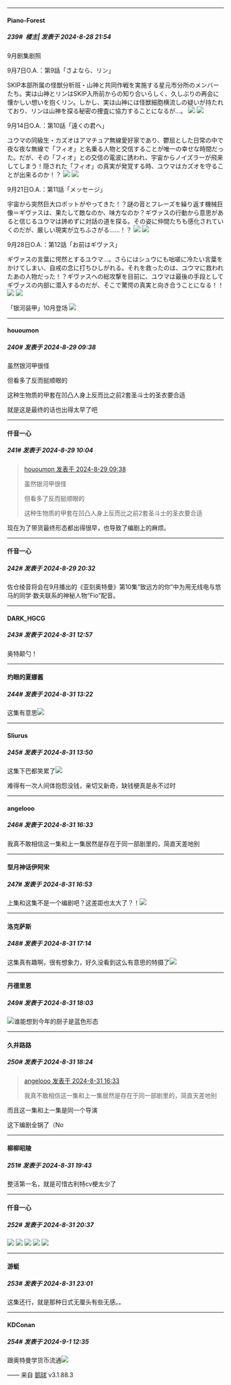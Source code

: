 ﻿
*****

####  Piano-Forest  
##### 239#         楼主| 发表于 2024-8-28 21:54

9月剧集剧照

9月7日O.A.：第9話「さよなら、リン」

SKIP本部所属の怪獣分析班・山神と共同作戦を実施する星元市分所のメンバーたち。実は山神とリンはSKIP入所前からの知り合いらしく、久しぶりの再会に懐かしい想いを抱くリン。しかし、実は山神には怪獣細胞横流しの疑いが持たれており、リンは山神を探る秘密の捜査に協力することになるが…。
<img src="https://p.sda1.dev/19/dd926f071ac4e0814344f823808505b2/a601ecb2d7e59af3547e4de80388431b.jpg" referrerpolicy="no-referrer">
<img src="https://p.sda1.dev/19/f7456a1ab7ab2a540d0d6ced1f67d84c/09442a06c5979dc4f25ff3452f966e93.jpg" referrerpolicy="no-referrer">

9月14日O.A.：第10話「遠くの君へ」

ユウマの同級生・カズオはアマチュア無線愛好家であり、鬱屈とした日常の中で夜な夜な無線で「フィオ」と名乗る人物と交信することが唯一の幸せな時間だった。だが、その「フィオ」との交信の電波に誘われ、宇宙からノイズラーが飛来してしまう！隠された「フィオ」の真実が発覚する時、ユウマはカズオを守ることが出来るのか！？
<img src="https://p.sda1.dev/19/af044b09140975d09e3cbff58e028205/d57f340c26b588b6ab2415c8bfcbfe8c.jpg" referrerpolicy="no-referrer">
<img src="https://p.sda1.dev/19/416707bbcdf526a3bd8e7798a6707e49/7cd8abd609d2bbd3150123bb286e6f6f.jpg" referrerpolicy="no-referrer">

9月21日O.A.：第11話「メッセージ」

宇宙から突然巨大ロボットがやってきた！？謎の音とフレーズを繰り返す機械巨像＝ギヴァスは、果たして敵なのか、味方なのか？ギヴァスの行動から意思があると信じるユウマは諦めずに対話の道を探る。その姿に仲間たちも感化されていくのだが、厳しい現実が立ちふさがる……！？
<img src="https://p.sda1.dev/19/9d61349581f493271d8056fb1b4fa1fb/ff3eed790eb5336fd5a87e0d18baa040.jpg" referrerpolicy="no-referrer">
<img src="https://p.sda1.dev/19/e502d778e7ab2d7e486dace43e1c7621/0a5d64530bda576a5bb7f4b357fced42.jpg" referrerpolicy="no-referrer">

9月28日O.A.：第12話「お前はギヴァス」

ギヴァスの言葉に愕然とするユウマ…。さらにはシュウにも咄嗟に冷たい言葉をかけてしまい、自戒の念に打ちひしがれる。それを救ったのは、ユウマに救われたあの人物だった！？ギヴァスへの総攻撃を目前に、ユウマは最後の手段としてギヴァスの内部に潜入するのだが、そこで驚愕の真実と向き合うことになる！！
<img src="https://p.sda1.dev/19/c21b4e9168fde128bc1c33c9716bf09d/e10193045777a0185d5c97fc364f9bec.jpg" referrerpolicy="no-referrer">
<img src="https://p.sda1.dev/19/a14bb2931b3a486a3f1cd8538c2fac59/2bb829d9a0bbbcab6e4cf1daa28bbc70.jpg" referrerpolicy="no-referrer">

「银河装甲」10月登场
<img src="https://p.sda1.dev/19/6bd91358795fb1062521aa18e49e9f3a/20240828161255.png" referrerpolicy="no-referrer">


*****

####  hououmon  
##### 240#       发表于 2024-8-29 09:38

虽然银河甲很怪

但看多了反而挺顺眼的

这种生物质的甲套在凹凸人身上反而比之前2套圣斗士的圣衣要合适

就是这是最终的话也出得太早了吧


*****

####  仟音一心  
##### 241#       发表于 2024-8-29 10:04

<blockquote><a href="httphttps://bbs.saraba1st.com/2b/forum.php?mod=redirect&amp;goto=findpost&amp;pid=66049905&amp;ptid=2164869" target="_blank">hououmon 发表于 2024-8-29 09:38</a>

虽然银河甲很怪

但看多了反而挺顺眼的

这种生物质的甲套在凹凸人身上反而比之前2套圣斗士的圣衣要合适</blockquote>
现在为了带货最终形态都出得很早，也导致了编剧上的麻烦。


*****

####  仟音一心  
##### 242#       发表于 2024-8-29 20:32

佐仓绫音将会在9月播出的《亚刻奥特曼》第10集“致远方的你”中为用无线电与悠马的同学·数夫联系的神秘人物“Fio”配音。


*****

####  DARK_HGCG  
##### 243#       发表于 2024-8-31 12:57

奥特颠勺！


*****

####  灼眼的夏娜酱  
##### 244#       发表于 2024-8-31 13:22

这集有意思<img src="https://static.saraba1st.com/image/smiley/face2017/066.png" referrerpolicy="no-referrer">


*****

####  Sliurus  
##### 245#       发表于 2024-8-31 13:50

这集下巴都笑累了<img src="https://static.saraba1st.com/image/smiley/face2017/066.png" referrerpolicy="no-referrer">

难得有一次人间体抱怨没钱，亲切又新奇，缺钱梗真是永不过时


*****

####  angelooo  
##### 246#       发表于 2024-8-31 16:33

我真不敢相信这一集和上一集居然是存在于同一部剧里的，简直天差地别


*****

####  型月神话伊阿宋  
##### 247#       发表于 2024-8-31 16:53

上集和这集不是一个编剧吧？这差距也太大了？！<img src="https://static.saraba1st.com/image/smiley/face2017/066.png" referrerpolicy="no-referrer">


*****

####  洛克萨斯  
##### 248#       发表于 2024-8-31 17:14

这集真有趣啊，很有想象力，好久没看到这么有意思的特摄了<img src="https://static.saraba1st.com/image/smiley/face2017/066.png" referrerpolicy="no-referrer">


*****

####  丹德里恩  
##### 249#       发表于 2024-8-31 18:03

<img src="https://static.saraba1st.com/image/smiley/face2017/037.png" referrerpolicy="no-referrer">谁能想到今年的厨子是蓝色形态


*****

####  久井路路  
##### 250#       发表于 2024-8-31 18:24

<blockquote><a href="httphttps://bbs.saraba1st.com/2b/forum.php?mod=redirect&amp;goto=findpost&amp;pid=66073478&amp;ptid=2164869" target="_blank">angelooo 发表于 2024-8-31 16:33</a>

我真不敢相信这一集和上一集居然是存在于同一部剧里的，简直天差地别</blockquote>
而且这一集和上一集是同一个导演

这下编剧全锅了（No


*****

####  柳柳昭陵  
##### 251#       发表于 2024-8-31 19:43

整活第一名，就是可惜古利特cv梗太少了


*****

####  仟音一心  
##### 252#       发表于 2024-8-31 20:37

<img src="https://p.sda1.dev/19/6183f101d04f12a30383d2b7732d2b22/image.jpg" referrerpolicy="no-referrer">
<img src="https://p.sda1.dev/19/44f75fb751d329fb65978ac72627060c/image.jpg" referrerpolicy="no-referrer">
<img src="https://p.sda1.dev/19/17aa075148dbad5aa540ad463f7bcccd/image.jpg" referrerpolicy="no-referrer">
<img src="https://p.sda1.dev/19/e91bdf7dd7e8600204ed9c0cb863b850/image.jpg" referrerpolicy="no-referrer">
<img src="https://p.sda1.dev/19/c1924167afde635fb359b90b40455912/image.jpg" referrerpolicy="no-referrer">


*****

####  游蜓  
##### 253#       发表于 2024-8-31 23:01

这集还行，就是那种日式无厘头有些无感。。


*****

####  KDConan  
##### 254#       发表于 2024-9-1 12:35

跟奥特曼学货币流通<img src="https://static.saraba1st.com/image/smiley/face2017/068.png" referrerpolicy="no-referrer">

—— 来自 [鹅球](https://www.pgyer.com/GcUxKd4w) v3.1.88.3

